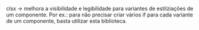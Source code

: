 clsx -> melhora a visibilidade e legibilidade para variantes de estilziações de um componente. Por ex.: para não precisar criar vários if para cada variante de um componente, basta utilizar esta biblioteca.
